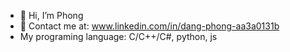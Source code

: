 - 👋 Hi, I’m Phong
- 👀 Contact me at: www.linkedin.com/in/dang-phong-aa3a0131b
- My programing language: C/C++/C#, python, js
<!---
KarlDragon/KarlDragon is a ✨ special ✨ repository because its `README.md` (this file) appears on your GitHub profile.
You can click the Preview link to take a look at your changes.
--->
